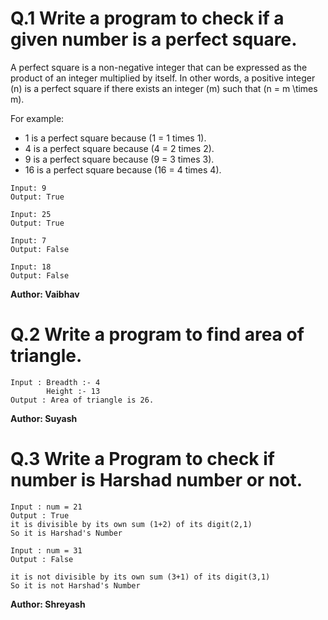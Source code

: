 # Q.1 Write a program to check if a given number is a perfect square.
A perfect square is a non-negative integer that can be expressed as the product of an integer multiplied by itself. In other words, a positive integer \(n\) is a perfect square if there exists an integer \(m\) such that \(n = m \times m\). 

For example:
- 1 is a perfect square because (1 = 1 times 1).
- 4 is a perfect square because (4 = 2 times 2).
- 9 is a perfect square because (9 = 3 times 3).
- 16 is a perfect square because (16 = 4 times 4).

```
Input: 9
Output: True

Input: 25
Output: True

Input: 7 
Output: False

Input: 18
Output: False
```
**Author: Vaibhav**

# Q.2 Write a program to find area of triangle.
```
Input : Breadth :- 4
        Height :- 13
Output : Area of triangle is 26.
```
**Author: Suyash**

# Q.3 Write a Program to check if number is Harshad number or not.
```
Input : num = 21
Output : True
it is divisible by its own sum (1+2) of its digit(2,1)
So it is Harshad's Number

Input : num = 31
Output : False

it is not divisible by its own sum (3+1) of its digit(3,1)
So it is not Harshad's Number
```
**Author: Shreyash**
